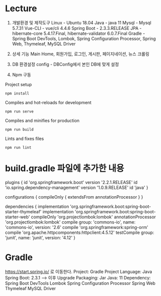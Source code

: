 # Lecture
1. 개발환경 및 제작도구 
Linux - Ubuntu 18.04
Java - java 11
Mysql - Mysql 5.7.31
Vue-CLI - vue/cli 4.4.6
Spring Boot - 2.3.3.RELEASE
JPA - hibernate-core 5.4.17.Final, hibernate-validator 6.0.7.Final
Gradle - Spring Boot DevTools, Lombok, Spring Configuration Processor, Spring Web,
Thymeleaf, MySQL Driver

2. 상세 기능
Main Home, 회원가입, 로그인, 게시판, 페이지네이션, 뉴스 크롤링

3. DB 환경설정
config - DBConfig에서 본인 DB에 맞게 설정

4. Npm 구동

Project setup
```
npm install
```

Compiles and hot-reloads for development
```
npm run serve
```

Compiles and minifies for production
```
npm run build
```

Lints and fixes files
```
npm run lint
```

# build.gradle 파일에 추가한 내용

plugins {
    id 'org.springframework.boot' version '2.2.1.RELEASE'
    id 'io.spring.dependency-management' version '1.0.9.RELEASE'
    id 'java'
}

configurations {
    compileOnly {
        extendsFrom annotationProcessor
    }
}

dependencies {
    implementation 'org.springframework.boot:spring-boot-starter-thymeleaf'
    implementation 'org.springframework.boot:spring-boot-starter-web'
    compileOnly 'org.projectlombok:lombok'
    annotationProcessor 'org.projectlombok:lombok'
    compile group: 'commons-io', name: 'commons-io', version: '2.6'
    compile 'org.springframework:spring-orm'
    compile 'org.apache.httpcomponents:httpclient:4.5.12'
    testCompile group: 'junit', name: 'junit', version: '4.12'
}

# Gradle
https://start.spring.io/ 로 이동한다.
Project: Gradle Project
Language: Java
Spring Boot: 2.3.1 --> 이후 Upgrade
Packaging: Jar
Java: 11
Dependency:
    Spring Boot DevTools
    Lombok
    Spring Configuration Processor
    Spring Web
    Thymeleaf
    MySQL Driver
